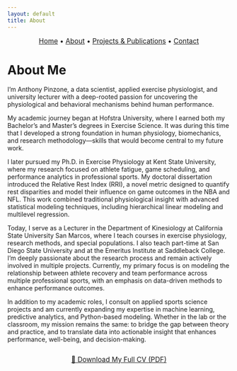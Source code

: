 ```yaml
---
layout: default
title: About
---
```


<div style="text-align:center; font-size: 1.1em; margin-bottom: 1.5em;">
  <a href="/">Home</a> • 
  <a href="/about">About</a> • 
  <a href="/projects">Projects & Publications</a> • 
  <a href="/contact">Contact</a>
</div>

# About Me

I’m Anthony Pinzone, a data scientist, applied exercise physiologist, and university lecturer with a deep-rooted passion for uncovering the physiological and behavioral mechanisms behind human performance.

My academic journey began at Hofstra University, where I earned both my Bachelor’s and Master’s degrees in Exercise Science. It was during this time that I developed a strong foundation in human physiology, biomechanics, and research methodology—skills that would become central to my future work.

I later pursued my Ph.D. in Exercise Physiology at Kent State University, where my research focused on athlete fatigue, game scheduling, and performance analytics in professional sports. My doctoral dissertation introduced the Relative Rest Index (RRI), a novel metric designed to quantify rest disparities and model their influence on game outcomes in the NBA and NFL. This work combined traditional physiological insight with advanced statistical modeling techniques, including hierarchical linear modeling and multilevel regression.

Today, I serve as a Lecturer in the Department of Kinesiology at California State University San Marcos, where I teach courses in exercise physiology, research methods, and special populations. I also teach part-time at San Diego State University and at the Emeritus Institute at Saddleback College. I’m deeply passionate about the research process and remain actively involved in multiple projects. Currently, my primary focus is on modeling the relationship between athlete recovery and team performance across multiple professional sports, with an emphasis on data-driven methods to enhance performance outcomes.

In addition to my academic roles, I consult on applied sports science projects and am currently expanding my expertise in machine learning, predictive analytics, and Python-based modeling. Whether in the lab or the classroom, my mission remains the same: to bridge the gap between theory and practice, and to translate data into actionable insight that enhances performance, well-being, and decision-making.

<div style="text-align: center; margin-top: 2em;">
  <a href="CV PINZONE.pdf" target="_blank" style="font-size: 1.1em;">
    📄 Download My Full CV (PDF)
  </a>
</div>


